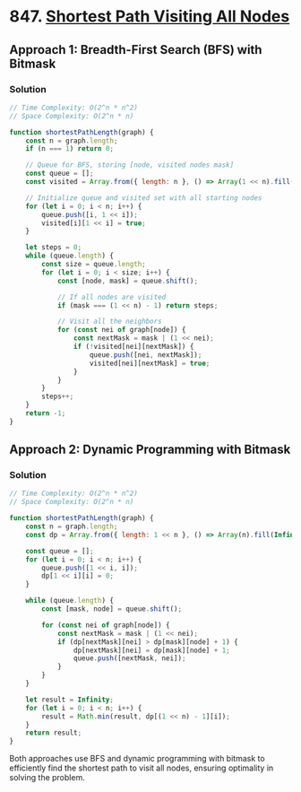 # 847. [Shortest Path Visiting All Nodes](https://leetcode.com/problems/shortest-path-visiting-all-nodes/)

## Approach 1: Breadth-First Search (BFS) with Bitmask

### Solution
```javascript
// Time Complexity: O(2^n * n^2)
// Space Complexity: O(2^n * n)

function shortestPathLength(graph) {
    const n = graph.length;
    if (n === 1) return 0;

    // Queue for BFS, storing [node, visited nodes mask]
    const queue = [];
    const visited = Array.from({ length: n }, () => Array(1 << n).fill(false));

    // Initialize queue and visited set with all starting nodes
    for (let i = 0; i < n; i++) {
        queue.push([i, 1 << i]);
        visited[i][1 << i] = true;
    }

    let steps = 0;
    while (queue.length) {
        const size = queue.length;
        for (let i = 0; i < size; i++) {
            const [node, mask] = queue.shift();

            // If all nodes are visited
            if (mask === (1 << n) - 1) return steps;

            // Visit all the neighbors
            for (const nei of graph[node]) {
                const nextMask = mask | (1 << nei);
                if (!visited[nei][nextMask]) {
                    queue.push([nei, nextMask]);
                    visited[nei][nextMask] = true;
                }
            }
        }
        steps++;
    }
    return -1;
}
```

## Approach 2: Dynamic Programming with Bitmask

### Solution
```javascript
// Time Complexity: O(2^n * n^2)
// Space Complexity: O(2^n * n)

function shortestPathLength(graph) {
    const n = graph.length;
    const dp = Array.from({ length: 1 << n }, () => Array(n).fill(Infinity));

    const queue = [];
    for (let i = 0; i < n; i++) {
        queue.push([1 << i, i]);
        dp[1 << i][i] = 0;
    }

    while (queue.length) {
        const [mask, node] = queue.shift();

        for (const nei of graph[node]) {
            const nextMask = mask | (1 << nei);
            if (dp[nextMask][nei] > dp[mask][node] + 1) {
                dp[nextMask][nei] = dp[mask][node] + 1;
                queue.push([nextMask, nei]);
            }
        }
    }

    let result = Infinity;
    for (let i = 0; i < n; i++) {
        result = Math.min(result, dp[(1 << n) - 1][i]);
    }
    return result;
}
```

Both approaches use BFS and dynamic programming with bitmask to efficiently find the shortest path to visit all nodes, ensuring optimality in solving the problem.

